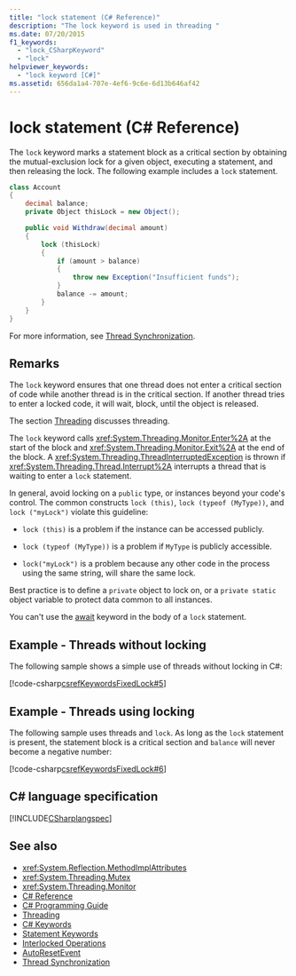 ```yaml
---
title: "lock statement (C# Reference)"
description: "The lock keyword is used in threading "
ms.date: 07/20/2015
f1_keywords: 
  - "lock_CSharpKeyword"
  - "lock"
helpviewer_keywords: 
  - "lock keyword [C#]"
ms.assetid: 656da1a4-707e-4ef6-9c6e-6d13b646af42
---
```

# lock statement (C# Reference)

The `lock` keyword marks a statement block as a critical section by obtaining the mutual-exclusion lock for a given object, executing a statement, and then releasing the lock. The following example includes a `lock` statement.

```csharp
class Account
{
    decimal balance;
    private Object thisLock = new Object();

    public void Withdraw(decimal amount)
    {
        lock (thisLock)
        {
            if (amount > balance)
            {
                throw new Exception("Insufficient funds");
            }
            balance -= amount;
        }
    }
}
```

For more information, see [Thread Synchronization](../../programming-guide/concepts/threading/thread-synchronization.md).

## Remarks

The `lock` keyword ensures that one thread does not enter a critical section of code while another thread is in the critical section. If another thread tries to enter a locked code, it will wait, block, until the object is released.

The section [Threading](../../programming-guide/concepts/threading/index.md) discusses threading.

The `lock` keyword calls <xref:System.Threading.Monitor.Enter%2A> at the start of the block and <xref:System.Threading.Monitor.Exit%2A> at the end of the block. A <xref:System.Threading.ThreadInterruptedException> is thrown if <xref:System.Threading.Thread.Interrupt%2A> interrupts a thread that is waiting to enter a `lock` statement.

In general, avoid locking on a `public` type, or instances beyond your code's control. The common constructs `lock (this)`, `lock (typeof (MyType))`, and `lock ("myLock")` violate this guideline:

- `lock (this)` is a problem if the instance can be accessed publicly.

- `lock (typeof (MyType))` is a problem if `MyType` is publicly accessible.

- `lock("myLock")` is a problem because any other code in the process using the same string, will share the same lock.

Best practice is to define a `private` object to lock on, or a `private static` object variable to protect data common to all instances.

You can't use the [await](await.md) keyword in the body of a `lock` statement.

## Example - Threads without locking

The following sample shows a simple use of threads without locking in C#:

[!code-csharp[csrefKeywordsFixedLock#5](~/samples/snippets/csharp/VS_Snippets_VBCSharp/csrefKeywordsFixedLock/CS/csrefKeywordsFixedLock.cs#5)]

## Example - Threads using locking

The following sample uses threads and `lock`. As long as the `lock` statement is present, the statement block is a critical section and `balance` will never become a negative number:

[!code-csharp[csrefKeywordsFixedLock#6](~/samples/snippets/csharp/VS_Snippets_VBCSharp/csrefKeywordsFixedLock/CS/csrefKeywordsFixedLock.cs#6)]

## C# language specification

[!INCLUDE[CSharplangspec](~/includes/csharplangspec-md.md)]

## See also

- <xref:System.Reflection.MethodImplAttributes>
- <xref:System.Threading.Mutex>
- <xref:System.Threading.Monitor>
- [C# Reference](../../language-reference/index.md)
- [C# Programming Guide](../../programming-guide/index.md)
- [Threading](../../programming-guide/concepts/threading/index.md)
- [C# Keywords](index.md)
- [Statement Keywords](statement-keywords.md)
- [Interlocked Operations](../../../standard/threading/interlocked-operations.md)
- [AutoResetEvent](../../../standard/threading/autoresetevent.md)
- [Thread Synchronization](../../programming-guide/concepts/threading/thread-synchronization.md)